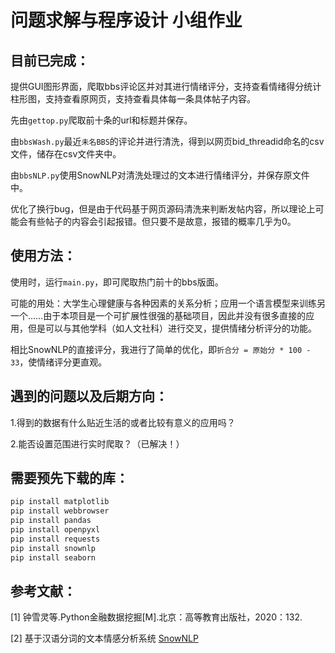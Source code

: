 # 问题求解与程序设计 小组作业

## 目前已完成：

提供GUI图形界面，爬取bbs评论区并对其进行情绪评分，支持查看情绪得分统计柱形图，支持查看原网页，支持查看具体每一条具体帖子内容。

先由`gettop.py`爬取前十条的url和标题并保存。

由`bbsWash.py`最近`未名BBS`的评论并进行清洗，得到以网页bid_threadid命名的csv文件，储存在csv文件夹中。

由`bbsNLP.py`使用SnowNLP对清洗处理过的文本进行情绪评分，并保存原文件中。

优化了换行bug，但是由于代码基于网页源码清洗来判断发帖内容，所以理论上可能会有些帖子的内容会引起报错。但只要不是故意，报错的概率几乎为0。

## 使用方法：

使用时，运行`main.py`，即可爬取热门前十的bbs版面。

可能的用处：大学生心理健康与各种因素的关系分析；应用一个语言模型来训练另一个……由于本项目是一个可扩展性很强的基础项目，因此并没有很多直接的应用，但是可以与其他学科（如人文社科）进行交叉，提供情绪分析评分的功能。

相比SnowNLP的直接评分，我进行了简单的优化，即`折合分 = 原始分 * 100 - 33`，使情绪评分更直观。

## 遇到的问题以及后期方向：

1.得到的数据有什么贴近生活的或者比较有意义的应用吗？

2.能否设置范围进行实时爬取？（已解决！）

## 需要预先下载的库：

```bash
pip install matplotlib
pip install webbrowser
pip install pandas
pip install openpyxl
pip install requests
pip install snownlp
pip install seaborn
```

## 参考文献：

[1] 钟雪灵等.Python金融数据挖掘[M].北京：高等教育出版社，2020：132.

[2] 基于汉语分词的文本情感分析系统 [SnowNLP](https://github.com/isnowfy/snownlp)
